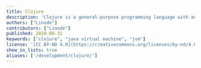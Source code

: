 ```yaml
---
title: Clojure
description: 'Clojure is a general-purpose programming language with an emphasis on functional programming and is a dialect of the Lisp programming language which runs on JVM.'
authors: ["Linode"]
contributors: ["Linode"]
published: 2020-08-31
keywords: ["clojure", "java virtual machine", "jvm"]
license: '[CC BY-ND 4.0](https://creativecommons.org/licenses/by-nd/4.0)'
show_in_lists: true
aliases: ['/development/clojure/']
---
```


